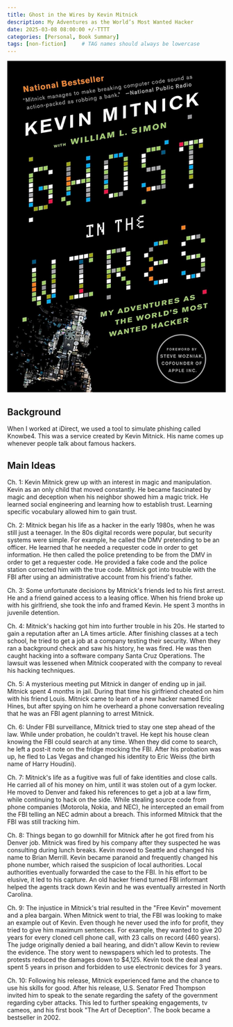 ```yaml
---
title: Ghost in the Wires by Kevin Mitnick
description: My Adventures as the World’s Most Wanted Hacker
date: 2025-03-08 08:00:00 +/-TTTT
categories: [Personal, Book Summary]
tags: [non-fiction]     # TAG names should always be lowercase
---
```


![Book Cover Ghost in the Wires](/assets/img/ghost.jpg "Ghost in the Wires")

## Background

When I worked at iDirect, we used a tool to simulate phishing called Knowbe4. This was a service created by Kevin Mitnick. His name comes up whenever people talk about famous hackers.

## Main Ideas

Ch. 1: Kevin Mitnick grew up with an interest in magic and manipulation. Kevin as an only child that moved constantly. He became fascinated by magic and deception when his neighbor showed him a magic trick. He learned social engineering and learning how to establish trust. Learning specific vocabulary allowed him to gain trust.

Ch. 2: Mitnick began his life as a hacker in the early 1980s, when he was still just a teenager. In the 80s digital records were popular, but security systems were simple. For example, he called the DMV pretending to be an officer. He learned that he needed a requester code in order to get information. He then called the police pretending to be from the DMV in order to get a requester code. He provided a fake code and the police station corrected him with the true code. Mitnick got into trouble with the FBI after using an administrative account from his friend's father.

Ch. 3: Some unfortunate decisions by Mitnick's friends led to his first arrest. He and a friend gained access to a leasing office. When his friend broke up with his girlfriend, she took the info and framed Kevin. He spent 3 months in juvenile detention.

Ch. 4: Mitnick's hacking got him into further trouble in his 20s. He started to gain a reputation after an LA times article. After finishing classes at a tech school, he tried to get a job at a company testing their security. When they ran a background check and saw his history, he was fired. He was then caught hacking into a software company Santa Cruz Operations. The lawsuit was lessened when Mitnick cooperated with the company to reveal his hacking techniques.

Ch. 5: A mysterious meeting put Mitnick in danger of ending up in jail. Mitnick spent 4 months in jail. During that time his girlfriend cheated on him with his friend Louis. Mitnick came to learn of a new hacker named Eric Hines, but after spying on him he overheard a phone conversation revealing that he was an FBI agent planning to arrest Mitnick.

Ch. 6: Under FBI surveillance, Mitnick tried to stay one step ahead of the law. While under probation, he couldn't travel. He kept his house clean knowing the FBI could search at any time. When they did come to search, he left a post-it note on the fridge mocking the FBI. After his probation was up, he fled to Las Vegas and changed his identity to Eric Weiss (the birth name of Harry Houdini).

Ch. 7: Mitnick's life as a fugitive was full of fake identities and close calls. He carried all of his money on him, until it was stolen out of a gym locker. He moved to Denver and faked his references to get a job at a law firm, while continuing to hack on the side. While stealing source code from phone companies (Motorola, Nokia, and NEC), he intercepted an email from the FBI telling an NEC admin about a breach. This informed Mitnick that the FBI was still tracking him.

Ch. 8: Things began to go downhill for Mitnick after he got fired from his Denver job. Mitnick was fired by his company after they suspected he was consulting during lunch breaks. Kevin moved to Seattle and changed his name to Brian Merrill. Kevin became paranoid and frequently changed his phone number, which raised the suspicion of local authorities. Local authorities eventually forwarded the case to the FBI. In his effort to be elusive, it led to his capture. An old hacker friend turned FBI informant helped the agents track down Kevin and he was eventually arrested in North Carolina.

Ch. 9: The injustice in Mitnick's trial resulted in the "Free Kevin" movement and a plea bargain. When Mitnick went to trial, the FBI was looking to make an example out of Kevin. Even though he never used the info for profit, they tried to give him maximum sentences. For example, they wanted to give 20 years for every cloned cell phone call, with 23 calls on record (460 years). The judge originally denied a bail hearing, and didn't allow Kevin to review the evidence. The story went to newspapers which led to protests. The protests reduced the damages down to $4,125. Kevin took the deal and spent 5 years in prison and forbidden to use electronic devices for 3 years.

Ch. 10: Following his release, Mitnick experienced fame and the chance to use his skills for good. After his release, U.S. Senator Fred Thompson invited him to speak to the senate regarding the safety of the government regarding cyber attacks. This led to further speaking engagements, tv cameos, and his first book "The Art of Deception". The book became a bestseller in 2002.